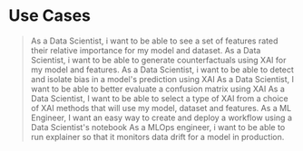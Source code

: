 # Use Cases

> As a Data Scientist, i want to be able to see a set of features rated their relative importance for my model and dataset.
> As a Data Scientist, i want to be able to generate counterfactuals using XAI for my model and features.
> As a Data Scientist, i want to be able to detect and isolate bias in a model's prediction using XAI
> As a Data Scientist, I want to be able to better evaluate a confusion matrix using XAI
> As a Data Scientist, I want to be able to select a type of XAI from a choice of XAI methods that will use my model, dataset and features.
> As a ML Engineer, I want an easy way to create and deploy a workflow using a Data Scientist's notebook
> As a MLOps engineer, i want to be able to run explainer so that it monitors data drift for a model in production.

